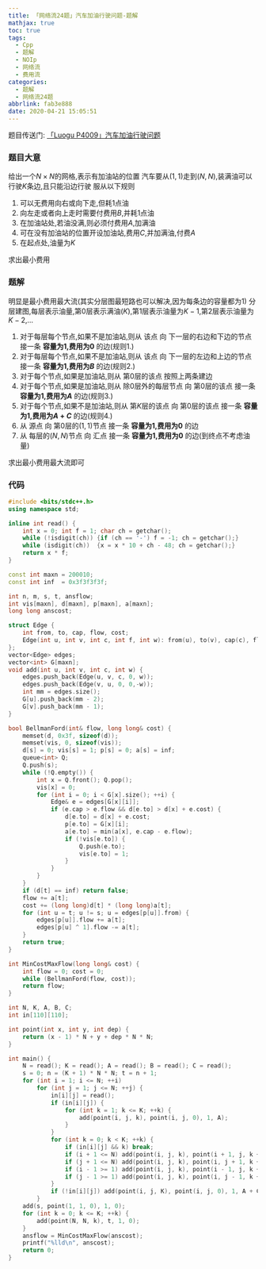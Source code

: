 ```yaml
---
title: 「网络流24题」汽车加油行驶问题-题解
mathjax: true
toc: true
tags:
  - Cpp
  - 题解
  - NOIp
  - 网络流
  - 费用流
categories:
  - 题解
  - 网络流24题
abbrlink: fab3e888
date: 2020-04-21 15:05:51
---
```


题目传送门: [「Luogu P4009」汽车加油行驶问题](https://www.luogu.com.cn/problem/P4009)

<!--more-->

### 题目大意
给出一个$N\times N$的网格,表示有加油站的位置
汽车要从$(1, 1)$走到$(N, N)$,装满油可以行驶$K$条边,且只能沿边行驶
服从以下规则
1. 可以无费用向右或向下走,但耗1点油
2. 向左走或者向上走时需要付费用$B$,并耗1点油
3. 在加油站处,若油没满,则必须付费用$A$,加满油
4. 可在没有加油站的位置开设加油站,费用$C$,并加满油,付费$A$
5. 在起点处,油量为$K$

求出最小费用

### 题解
明显是最小费用最大流(其实分层图最短路也可以解决,因为每条边的容量都为1)
分层建图,每层表示油量,第$0$层表示满油($K$),第$1$层表示油量为$K-1$,第$2$层表示油量为$K-2$,$...$

1. 对于每层每个节点,如果不是加油站,则从 该点 向 下一层的右边和下边的节点 接一条 __容量为$1$,费用为$0$__ 的边(规则1.)
2. 对于每层每个节点,如果不是加油站,则从 该点 向 下一层的左边和上边的节点 接一条 __容量为$1$,费用为$B$__ 的边(规则2.)
3. 对于每个节点,如果是加油站,则从 第$0$层的该点 按照上两条建边
4. 对于每个节点,如果是加油站,则从 除$0$层外的每层节点 向 第$0$层的该点 接一条 __容量为$1$,费用为$A$__ 的边(规则3.)
5. 对于每个节点,如果不是加油站,则从 第$K$层的该点 向 第$0$层的该点 接一条 __容量为$1$,费用为$A+C$__ 的边(规则4.)
6. 从 源点 向 第$0$层的$(1, 1)$节点 接一条 __容量为$1$,费用为$0$__ 的边
7. 从 每层的$(N, N)$节点 向 汇点 接一条 __容量为$1$,费用为$0$__ 的边(到终点不考虑油量)

求出最小费用最大流即可


### 代码
```cpp
#include <bits/stdc++.h>
using namespace std;

inline int read() {
    int x = 0; int f = 1; char ch = getchar();
    while (!isdigit(ch)) {if (ch == '-') f = -1; ch = getchar();}
    while (isdigit(ch))  {x = x * 10 + ch - 48; ch = getchar();}
    return x * f;
}

const int maxn = 200010;
const int inf  = 0x3f3f3f3f;

int n, m, s, t, ansflow;
int vis[maxn], d[maxn], p[maxn], a[maxn];
long long anscost;

struct Edge {
	int from, to, cap, flow, cost;
	Edge(int u, int v, int c, int f, int w): from(u), to(v), cap(c), flow(f), cost(w){}
};
vector<Edge> edges;
vector<int> G[maxn];
void add(int u, int v, int c, int w) {
	edges.push_back(Edge(u, v, c, 0, w));
	edges.push_back(Edge(v, u, 0, 0,-w));
	int mm = edges.size();
	G[u].push_back(mm - 2);
	G[v].push_back(mm - 1);
}

bool BellmanFord(int& flow, long long& cost) {
    memset(d, 0x3f, sizeof(d));
	memset(vis, 0, sizeof(vis));
	d[s] = 0; vis[s] = 1; p[s] = 0; a[s] = inf;
	queue<int> Q;
	Q.push(s);
	while (!Q.empty()) {
		int x = Q.front(); Q.pop();
		vis[x] = 0;
		for (int i = 0; i < G[x].size(); ++i) {
			Edge& e = edges[G[x][i]];
			if (e.cap > e.flow && d[e.to] > d[x] + e.cost) {
				d[e.to] = d[x] + e.cost;
				p[e.to] = G[x][i];
				a[e.to] = min(a[x], e.cap - e.flow);
				if (!vis[e.to]) {
					Q.push(e.to);
					vis[e.to] = 1;
				}
			}
		}
	}
	if (d[t] == inf) return false;
	flow += a[t];
	cost += (long long)d[t] * (long long)a[t];
	for (int u = t; u != s; u = edges[p[u]].from) {
		edges[p[u]].flow += a[t];
		edges[p[u] ^ 1].flow -= a[t];
	}
	return true;
}

int MinCostMaxFlow(long long& cost) {
	int flow = 0; cost = 0;
	while (BellmanFord(flow, cost));
	return flow;
}

int N, K, A, B, C;
int in[110][110];

int point(int x, int y, int dep) {
    return (x - 1) * N + y + dep * N * N;
}

int main() {
    N = read(); K = read(); A = read(); B = read(); C = read();
    s = 0; n = (K + 1) * N * N; t = n + 1;
    for (int i = 1; i <= N; ++i) 
        for (int j = 1; j <= N; ++j) {
            in[i][j] = read();
            if (in[i][j]) {
                for (int k = 1; k <= K; ++k) {
                    add(point(i, j, k), point(i, j, 0), 1, A);
                }
            }
            for (int k = 0; k < K; ++k) {
                if (in[i][j] && k) break;
                if (i + 1 <= N) add(point(i, j, k), point(i + 1, j, k + 1), 1, 0);
                if (j + 1 <= N) add(point(i, j, k), point(i, j + 1, k + 1), 1, 0);
                if (i - 1 >= 1) add(point(i, j, k), point(i - 1, j, k + 1), 1, B);
                if (j - 1 >= 1) add(point(i, j, k), point(i, j - 1, k + 1), 1, B);
            }
            if (!in[i][j]) add(point(i, j, K), point(i, j, 0), 1, A + C);
        }
    add(s, point(1, 1, 0), 1, 0);
    for (int k = 0; k <= K; ++k) {
        add(point(N, N, k), t, 1, 0);
    }
    ansflow = MinCostMaxFlow(anscost);
    printf("%lld\n", anscost);
    return 0;
}
```